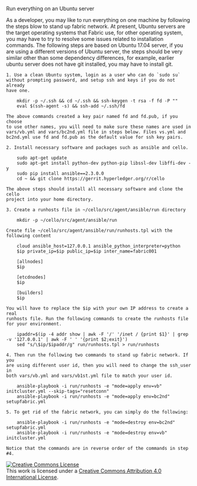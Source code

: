 Run everything on an Ubuntu server

As a developer, you may like to run everything on one machine by following
the steps blow to stand up fabric network. At present, Ubuntu servers are the
target operating systems that Fabric use, for other operating system, you
may have to try to resolve some issues related to installation commands. The
following steps are based on Ubuntu 17.04 server, if you are using a
different versions of Ubuntu server, the steps should be very similar other
than some dependency differences, for example, earlier ubuntu server does not
have git installed, you may have to install git.

    1. Use a clean Ubuntu system, login as a user who can do `sudo su`
    without prompting password, and setup ssh and keys if you do not already
    have one.

        mkdir -p ~/.ssh && cd ~/.ssh && ssh-keygen -t rsa -f fd -P ""
        eval $(ssh-agent -s) && ssh-add ~/.ssh/fd

    The above commands created a key pair named fd and fd.pub, if you choose
    to use other names, you will need to make sure these names are used in
    vars/vb.yml and vars/bc2nd.yml file in steps below. Files vs.yml and
    bc2nd.yml use fd and fd.pub as the default value for ssh key pairs.

    2. Install necessary software and packages such as ansible and cello.

        sudo apt-get update
        sudo apt-get install python-dev python-pip libssl-dev libffi-dev -y
        sudo pip install ansible==2.3.0.0
        cd ~ && git clone https://gerrit.hyperledger.org/r/cello

    The above steps should install all necessary software and clone the cello
    project into your home directory.

    3. Create a runhosts file in ~/cello/src/agent/ansible/run directory

        mkdir -p ~/cello/src/agent/ansible/run

    Create file ~/cello/src/agent/ansible/run/runhosts.tpl with the following content

        cloud ansible_host=127.0.0.1 ansible_python_interpreter=python
        $ip private_ip=$ip public_ip=$ip inter_name=fabric001

        [allnodes]
        $ip

        [etcdnodes]
        $ip

        [builders]
        $ip

    You will have to replace the $ip with your own IP address to create a real
    runhosts file. Run the following commands to create the runhosts file
    for your environment.

        ipaddr=$(ip -4 addr show | awk -F '/' '/inet / {print $1}' | grep -v '127.0.0.1' | awk -F ' ' '{print $2;exit}')
        sed "s/\$ip/$ipaddr/g" run/runhosts.tpl > run/runhosts

    4. Then run the following two commands to stand up fabric network. If you
    are using different user id, then you will need to change the ssh_user in
    both vars/vb.yml and vars/vb1st.yml file to match your user id.

        ansible-playbook -i run/runhosts -e "mode=apply env=vb" initcluster.yml --skip-tags="resetconn"
        ansible-playbook -i run/runhosts -e "mode=apply env=bc2nd" setupfabric.yml

    5. To get rid of the fabric network, you can simply do the following:

        ansible-playbook -i run/runhosts -e "mode=destroy env=bc2nd" setupfabric.yml
        ansible-playbook -i run/runhosts -e "mode=destroy env=vb" initcluster.yml

    Notice that the commands are in reverse order of the commands in step #4.

<a rel="license" href="http://creativecommons.org/licenses/by/4.0/">
<img alt="Creative Commons License" style="border-width:0"
src="https://i.creativecommons.org/l/by/4.0/88x31.png" /></a><br />
This work is licensed under a
<a rel="license" href="http://creativecommons.org/licenses/by/4.0/">
Creative Commons Attribution 4.0 International License</a>.